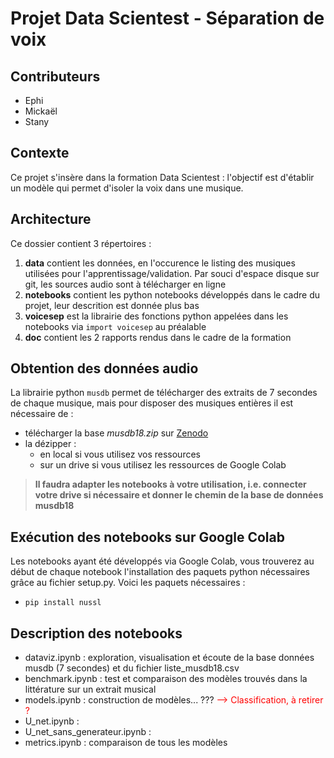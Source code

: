 # Projet Data Scientest - Séparation de voix #

## Contributeurs
* Ephi
* Mickaël
* Stany

## Contexte
Ce projet s'insère dans la formation Data Scientest : l'objectif est d'établir un modèle qui permet d'isoler la voix dans une musique.

## Architecture
Ce dossier contient 3 répertoires :
  1. **data** contient les données, en l'occurence le listing des musiques utilisées pour l'apprentissage/validation. Par souci d'espace disque sur git, les sources audio sont à télécharger en ligne
  2. **notebooks** contient les python notebooks développés dans le cadre du projet, leur descrition est donnée plus bas
  3. **voicesep** est la librairie des fonctions python appelées dans les notebooks via ```import voicesep``` au préalable
  4. **doc** contient les 2 rapports rendus dans le cadre de la formation

## Obtention des données audio
La librairie python ```musdb``` permet de télécharger des extraits de 7 secondes de chaque musique, mais pour disposer des musiques entières il est nécessaire de :
* télécharger la base _musdb18.zip_ sur [Zenodo](https://zenodo.org/record/1117372)
* la dézipper :
    * en local si vous utilisez vos ressources
    * sur un drive si vous utilisez les ressources de Google Colab
> **Il faudra adapter les notebooks à votre utilisation, i.e. connecter votre drive si nécessaire et donner le chemin de la base de données musdb18**
 
## Exécution des notebooks sur Google Colab
Les notebooks ayant été développés via Google Colab, vous trouverez au début de chaque notebook l'installation des paquets python nécessaires grâce au fichier setup.py. Voici les paquets nécessaires :
* ```pip install nussl```

## Description des notebooks
* dataviz.ipynb : exploration, visualisation et écoute de la base données musdb (7 secondes) et du fichier liste_musdb18.csv
* benchmark.ipynb : test et comparaison des modèles trouvés dans la littérature sur un extrait musical
* models.ipynb : construction de modèles... ??? <span style="color:red">--> Classification, à retirer ?</span>
* U_net.ipynb : 
* U_net_sans_generateur.ipynb :
* metrics.ipynb : comparaison de tous les modèles
